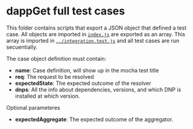 # dappGet full test cases

This folder contains scripts that export a JSON object that defined a test case. All objects are imported in [`index.js`](./index.js) are exported as an array. This array is imported in [`../integration.test.js`](../integration.test.js) and all test cases are run secuentially.

The case object definition must contain:

- **name**: Case definition, will show up in the mocha test title
- **req**: The request to be resolved
- **expectedState**: The expected outcome of the resolver
- **dnps**: All the info about dependencies, versions, and which DNP is installed at which version.

Optional parameteres

- **expectedAggregate**: The expected outcome of the aggregator.
